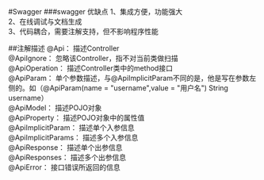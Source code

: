#Swagger
###swagger 优缺点
1、集成方便，功能强大  
2、在线调试与文档生成  
3、代码耦合，需要注解支持，但不影响程序性能

##注解描述
@Api： 描述Controller  
@ApiIgnore： 忽略该Controller，指不对当前类做扫描    
@ApiOperation： 描述Controller类中的method接口  
@ApiParam： 单个参数描述，与@ApiImplicitParam不同的是，他是写在参数左侧的。如（@ApiParam(name = "username",value = "用户名") String username）  
@ApiModel： 描述POJO对象  
@ApiProperty： 描述POJO对象中的属性值  
@ApiImplicitParam： 描述单个入参信息  
@ApiImplicitParams： 描述多个入参信息  
@ApiResponse： 描述单个出参信息  
@ApiResponses： 描述多个出参信息  
@ApiError： 接口错误所返回的信息
